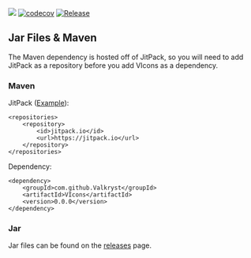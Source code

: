 ![](https://travis-ci.org/Valkryst/VRadio.svg?branch=master) [![codecov](https://codecov.io/gh/Valkryst/VIcons/branch/master/graph/badge.svg)](https://codecov.io/gh/Valkryst/VIcons) [![Release](https://jitpack.io/v/Valkryst/VIcons.svg)](https://jitpack.io/#Valkryst/VIcons)

## Jar Files & Maven

The Maven dependency is hosted off of JitPack, so you will need to add JitPack as a repository before you add VIcons as a dependency.

### Maven

JitPack ([Example](https://github.com/Valkryst/VMVC/blob/master/pom.xml)):

    <repositories>
        <repository>
            <id>jitpack.io</id>
            <url>https://jitpack.io</url>
        </repository>
    </repositories>

Dependency:

    <dependency>
        <groupId>com.github.Valkryst</groupId>
        <artifactId>VIcons</artifactId>
        <version>0.0.0</version>
    </dependency>

### Jar

Jar files can be found on the [releases](https://github.com/Valkryst/VIcons/releases) page.